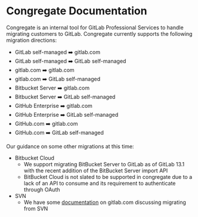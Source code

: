 # Congregate Documentation

Congregate is an internal tool for GitLab Professional Services to handle migrating customers to GitLab. Congregate currently supports the following migration directions:

* GitLab self-managed   :arrow_right: gitlab.com
* GitLab self-managed   :arrow_right: GitLab self-managed
* gitlab.com            :arrow_right: gitlab.com
* gitlab.com            :arrow_right: GitLab self-managed
* Bitbucket Server      :arrow_right: gitlab.com
* Bitbucket Server      :arrow_right: GitLab self-managed
* GitHub Enterprise     :arrow_right: gitlab.com
* GitHub Enterprise     :arrow_right: GitLab self-managed
* GitHub.com            :arrow_right: gitlab.com
* GitHub.com            :arrow_right: GitLab self-managed

Our guidance on some other migrations at this time:

* Bitbucket Cloud
  * We support migrating BitBucket Server to GitLab as of GitLab 13.1 with the recent addition of the BitBucket Server import API
  * BitBucket Cloud is not slated to be supported in congregate due to a lack of an API to consume and its requirement to authenticate through OAuth
* SVN
  * We have some [documentation](https://docs.gitlab.com/ee/user/project/import/svn.html) on gitlab.com discussing migrating from SVN
